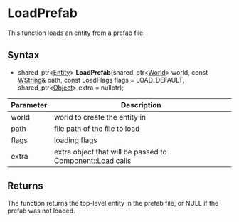 # LoadPrefab

This function loads an entity from a prefab file.

## Syntax

- shared_ptr<[Entity](Entity.md)> **LoadPrefab**(shared_ptr<[World](World.md)> world, const [WString](WString)& path, const LoadFlags flags = LOAD_DEFAULT, shared_ptr<[Object](Object.md)> extra = nullptr);

| Parameter | Description |
|---|---|
| world | world to create the entity in |
| path | file path of the file to load | 
| flags | loading flags |
| extra | extra object that will be passed to [Component::Load](Component.md) calls |

## Returns

The function returns the top-level entity in the prefab file, or NULL if the prefab was not loaded.
